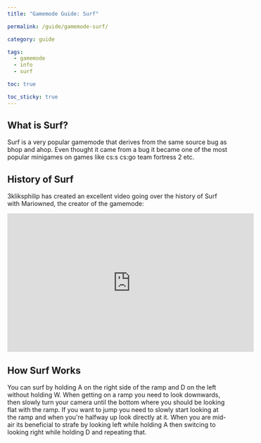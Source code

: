 ```yaml
---
title: "Gamemode Guide: Surf"

permalink: /guide/gamemode-surf/

category: guide

tags:
  - gamemode
  - info
  - surf

toc: true

toc_sticky: true
---
```


## What is Surf?

Surf is a very popular gamemode that derives from the same source bug as bhop and ahop. Even thought it came from a bug it became one of the most popular minigames on games like cs:s cs:go team fortress 2 etc.

## History of Surf

3kliksphilip has created an excellent video going over the history of Surf with Mariowned, the creator of the gamemode:

<iframe width="560" height="315" src="https://www.youtube-nocookie.com/embed/qw3V7ohU3-U" title="YouTube video player" frameborder="0" allow="accelerometer; autoplay; clipboard-write; encrypted-media; gyroscope; picture-in-picture" allowfullscreen></iframe>

## How Surf Works

You can surf by holding A on the right side of the ramp and D on the left without holding W.
When getting on a ramp you need to look downwards, then slowly turn your camera until the bottom where you should be looking flat with the ramp.
If you want to jump you need to slowly start looking at the ramp and when you're halfway up look directly at it.
When you are mid-air its beneficial to strafe by looking left while holding A then switcing to looking right while holding D and repeating that.
